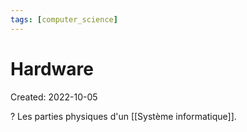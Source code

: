 ```yaml
---
tags: [computer_science] 
---
```

# Hardware
Created: 2022-10-05

?
Les parties physiques d'un [[Système informatique]].
<!--SR:!2023-02-19,83,250-->